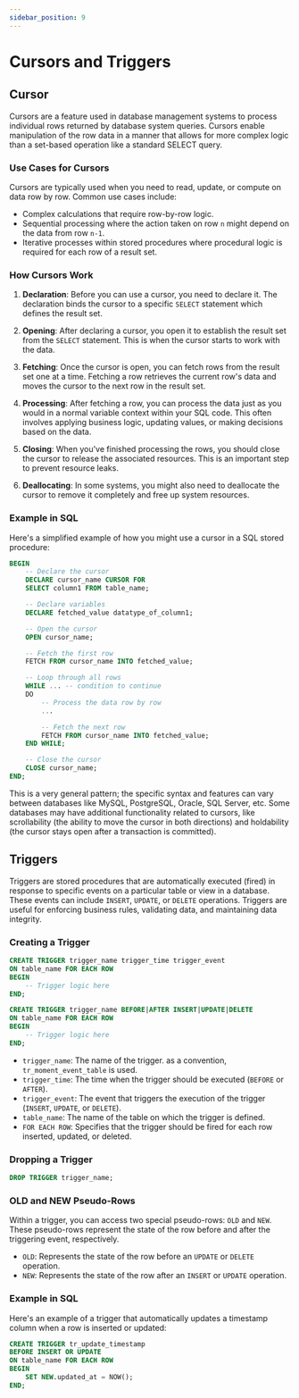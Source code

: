 ```yaml
---
sidebar_position: 9
---
```


# Cursors and Triggers

## Cursor

Cursors are a feature used in database management systems to process individual rows returned by database system queries. Cursors enable manipulation of the row data in a manner that allows for more complex logic than a set-based operation like a standard SELECT query.

### Use Cases for Cursors

Cursors are typically used when you need to read, update, or compute on data row by row. Common use cases include:

- Complex calculations that require row-by-row logic.
- Sequential processing where the action taken on row `n` might depend on the data from row `n-1`.
- Iterative processes within stored procedures where procedural logic is required for each row of a result set.

### How Cursors Work

1. **Declaration**: Before you can use a cursor, you need to declare it. The declaration binds the cursor to a specific `SELECT` statement which defines the result set.

2. **Opening**: After declaring a cursor, you open it to establish the result set from the `SELECT` statement. This is when the cursor starts to work with the data.

3. **Fetching**: Once the cursor is open, you can fetch rows from the result set one at a time. Fetching a row retrieves the current row's data and moves the cursor to the next row in the result set.

4. **Processing**: After fetching a row, you can process the data just as you would in a normal variable context within your SQL code. This often involves applying business logic, updating values, or making decisions based on the data.

5. **Closing**: When you've finished processing the rows, you should close the cursor to release the associated resources. This is an important step to prevent resource leaks.

6. **Deallocating**: In some systems, you might also need to deallocate the cursor to remove it completely and free up system resources.

### Example in SQL

Here's a simplified example of how you might use a cursor in a SQL stored procedure:

```sql
BEGIN
    -- Declare the cursor
    DECLARE cursor_name CURSOR FOR 
    SELECT column1 FROM table_name;

    -- Declare variables
    DECLARE fetched_value datatype_of_column1;

    -- Open the cursor
    OPEN cursor_name;

    -- Fetch the first row
    FETCH FROM cursor_name INTO fetched_value;

    -- Loop through all rows
    WHILE ... -- condition to continue
    DO
        -- Process the data row by row
        ...

        -- Fetch the next row
        FETCH FROM cursor_name INTO fetched_value;
    END WHILE;

    -- Close the cursor
    CLOSE cursor_name;
END;
```

This is a very general pattern; the specific syntax and features can vary between databases like MySQL, PostgreSQL, Oracle, SQL Server, etc. Some databases may have additional functionality related to cursors, like scrollability (the ability to move the cursor in both directions) and holdability (the cursor stays open after a transaction is committed).

## Triggers

Triggers are stored procedures that are automatically executed (fired) in response to specific events on a particular table or view in a database. These events can include `INSERT`, `UPDATE`, or `DELETE` operations. Triggers are useful for enforcing business rules, validating data, and maintaining data integrity.

### Creating a Trigger

```sql
CREATE TRIGGER trigger_name trigger_time trigger_event
ON table_name FOR EACH ROW
BEGIN
    -- Trigger logic here
END;
```

```sql
CREATE TRIGGER trigger_name BEFORE|AFTER INSERT|UPDATE|DELETE
ON table_name FOR EACH ROW
BEGIN
    -- Trigger logic here
END;
```

- `trigger_name`: The name of the trigger. as a convention, `tr_moment_event_table` is used.
- `trigger_time`: The time when the trigger should be executed (`BEFORE` or `AFTER`).
- `trigger_event`: The event that triggers the execution of the trigger (`INSERT`, `UPDATE`, or `DELETE`).
- `table_name`: The name of the table on which the trigger is defined.
- `FOR EACH ROW`: Specifies that the trigger should be fired for each row inserted, updated, or deleted.

### Dropping a Trigger

```sql
DROP TRIGGER trigger_name;
```

### OLD and NEW Pseudo-Rows

Within a trigger, you can access two special pseudo-rows: `OLD` and `NEW`. These pseudo-rows represent the state of the row before and after the triggering event, respectively.

- `OLD`: Represents the state of the row before an `UPDATE` or `DELETE` operation.
- `NEW`: Represents the state of the row after an `INSERT` or `UPDATE` operation.

### Example in SQL

Here's an example of a trigger that automatically updates a timestamp column when a row is inserted or updated:

```sql
CREATE TRIGGER tr_update_timestamp
BEFORE INSERT OR UPDATE
ON table_name FOR EACH ROW
BEGIN
    SET NEW.updated_at = NOW();
END;
```